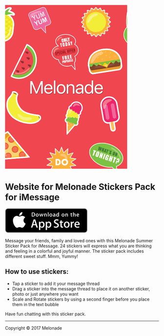 <img src="img/iPad-Screenshot-0.png" alt="Sticker pack" width="400">

# Website for Melonade Stickers Pack for iMessage

[![Download on the App Store](img/Download_on_the_App_Store_Badge_US-UK_135x40.svg)](https://appsto.re/us/hF3Clb.i)

Message your friends, family and loved ones with this Melonade Summer Sticker Pack for iMessage. 24 stickers will express what you are thinking and feeling in a colorful and joyful manner.
The sticker pack includes different sweet stuff. Mmm, Yummy!

## How to use stickers:
- Tap a sticker to add it your message thread
- Drag a sticker into the message thread to place it on another sticker, photo or just anywhere you want
- Scale and Rotate stickers by using a second finger before you place them in the text bubble

Have fun chatting with this sticker pack.

---

Copyright &copy; 2017 Melonade
